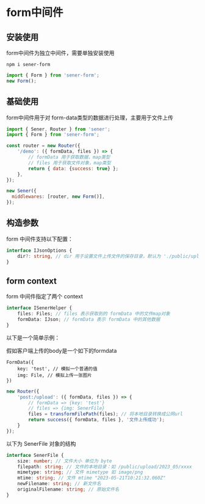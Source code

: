 <!--
 * @Author: chenzhongsheng
 * @Date: 2023-05-14 14:49:08
 * @Description: Coding something
-->
# form中间件

## 安装使用

form中间件为独立中间件，需要单独安装使用

```
npm i sener-form
```

```js
import { Form } from 'sener-form';
new Form();
```

## 基础使用

form中间件用于对 form-data类型的数据进行处理，主要用于文件上传

```js
import { Sener, Router } from 'sener';
import { Form } from 'sener-form';

const router = new Router({
    '/demo': ({ formData, files }) => {
        // formData 用于获取数据，map类型
        // files 用于获取文件对象，map类型
        return { data: {success: true} };
    },
});

new Sener({
  middlewares: [router, new Form()],
});
```

## 构造参数

form 中间件支持以下配置：

```ts
interface IJsonOptions {
    dir?: string, // dir 用于设置文件上传文件的保存目录，默认为 './public/upload' 没有会自行创建
}
```

## form context

form 中间件指定了两个 context

```ts
interface ISenerHelper {
    files: Files; // files 表示获取到的 formData 中的文件map对象
    formData: IJson; // formData 表示 formData 中的其他数据
}
```

以下是一个简单示例：

假如客户端上传的body是一个如下的formdata

```
FormData({
    key: 'test', // 模拟一个普通的值
    img: File, // 模拟上传一张图片
})
```

```js
new Router({
    'post:/upload': ({ formData, files }) => {
        // formData => {key: 'test'}
        // files => {img: SenerFile}
        files = transformFilePath(files); // 将本地目录转换成公网url
        return success({ formData, files }, '文件上传成功');
    }
});
```

以下为 SenerFile 对象的结构

```ts
interface SenerFile {
    size: number; // 文件大小 单位为 byte
    filepath: string; // 文件的本地目录：如 /public/upload/2023_05/xxxx
    mimetype: string; // 文件 mimetype 如 image/png
    mtime: string; // 文件 mtime "2023-05-21T10:21:32.060Z"
    newFilename: string; // 新文件名
    originalFilename: string; // 原始文件名
}
```
